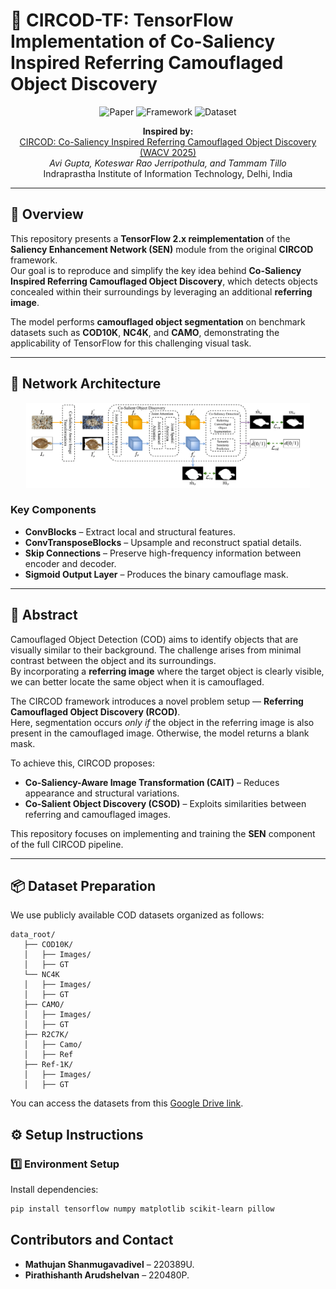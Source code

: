 
# 🧩 CIRCOD-TF: TensorFlow Implementation of Co-Saliency Inspired Referring Camouflaged Object Discovery

<div align="center">

![Paper](https://img.shields.io/badge/Inspired%20From-WACV%202025-blue)
![Framework](https://img.shields.io/badge/Framework-TensorFlow-orange)
![Dataset](https://img.shields.io/badge/Dataset-COD10K%20|%20NC4K%20|%20CAMO-green)

**Inspired by:**  
[CIRCOD: Co-Saliency Inspired Referring Camouflaged Object Discovery (WACV 2025)](https://openaccess.thecvf.com/content/WACV2025/papers/Gupta_CIRCOD_Co-Saliency_Inspired_Referring_Camouflaged_Object_Discovery_WACV_2025_paper.pdf)  
*Avi Gupta, Koteswar Rao Jerripothula, and Tammam Tillo*  
Indraprastha Institute of Information Technology, Delhi, India  

</div>

---

## 🧠 Overview

This repository presents a **TensorFlow 2.x reimplementation** of the **Saliency Enhancement Network (SEN)** module from the original **CIRCOD** framework.  
Our goal is to reproduce and simplify the key idea behind **Co-Saliency Inspired Referring Camouflaged Object Discovery**, which detects objects concealed within their surroundings by leveraging an additional **referring image**.

The model performs **camouflaged object segmentation** on benchmark datasets such as **COD10K**, **NC4K**, and **CAMO**, demonstrating the applicability of TensorFlow for this challenging visual task.

---

## 🧩 Network Architecture

<div align="center">
<img src="Figures/Architecture.png" width="90%">
</div>

### Key Components
- **ConvBlocks** – Extract local and structural features.  
- **ConvTransposeBlocks** – Upsample and reconstruct spatial details.  
- **Skip Connections** – Preserve high-frequency information between encoder and decoder.  
- **Sigmoid Output Layer** – Produces the binary camouflage mask.

---

## 📜 Abstract

Camouflaged Object Detection (COD) aims to identify objects that are visually similar to their background. The challenge arises from minimal contrast between the object and its surroundings.  
By incorporating a **referring image** where the target object is clearly visible, we can better locate the same object when it is camouflaged.  

The CIRCOD framework introduces a novel problem setup — **Referring Camouflaged Object Discovery (RCOD)**.  
Here, segmentation occurs *only if* the object in the referring image is also present in the camouflaged image. Otherwise, the model returns a blank mask.  

To achieve this, CIRCOD proposes:
- **Co-Saliency-Aware Image Transformation (CAIT)** – Reduces appearance and structural variations.  
- **Co-Salient Object Discovery (CSOD)** – Exploits similarities between referring and camouflaged images.  

This repository focuses on implementing and training the **SEN** component of the full CIRCOD pipeline.

---

## 📦 Dataset Preparation

We use publicly available COD datasets organized as follows:
```
data_root/
   ├── COD10K/
   │   ├── Images/
   │   ├── GT
   └── NC4K
   │   ├── Images/
   │   ├── GT
   ├── CAMO/
   │   ├── Images/
   │   ├── GT
   ├── R2C7K/
   │   ├── Camo/
   │   ├── Ref
   ├── Ref-1K/
   │   ├── Images/
   │   ├── GT
```


You can access the datasets from this [Google Drive link](https://drive.google.com/drive/folders/16pzODVztI8ea0BRxJC0ZSobG7b56iXb-?usp=sharing).

## ⚙️ Setup Instructions

### 1️⃣ Environment Setup

Install dependencies:
```bash
pip install tensorflow numpy matplotlib scikit-learn pillow
````

## Contributors and Contact

- **Mathujan Shanmugavadivel** – 220389U.
- **Pirathishanth Arudshelvan** – 220480P.
